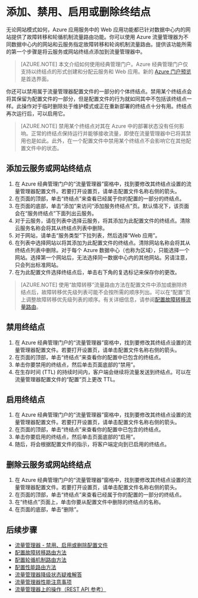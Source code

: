 <properties
    pageTitle="在 Azure 流量管理器中管理终结点 | Azure"
    description="本文将帮助你从 Azure 流量管理器中添加、删除、启用和禁用终结点。"
    services="traffic-manager"
    documentationCenter=""
    authors="sdwheeler"
    manager="carmonm"
    editor=""
/>  

<tags
    ms.service="traffic-manager"
    ms.devlang="na"
    ms.topic="get-started-article"
    ms.tgt_pltfrm="na"
    ms.workload="infrastructure-services"
    ms.date="10/11/2016"
    wacn.date=""
    ms.author="sewhee"
/>  


# 添加、禁用、启用或删除终结点

无论网站模式如何，Azure 应用服务中的 Web 应用功能都已针对数据中心内的网站提供了故障转移和轮循机制流量路由功能。你可以使用 Azure 流量管理器为不同数据中心内的网站和云服务指定故障转移和轮询机制流量路由。提供该功能所需的第一个步骤是将云服务或网站终结点添加到流量管理器中。

>[AZURE.NOTE]  本文介绍如何使用经典管理门户。Azure 经典管理门户仅支持以终结点的形式创建和分配云服务和 Web 应用。新的 [Azure 门户预览](https://portal.azure.cn)是首选界面。

你还可以禁用属于流量管理器配置文件的一部分的个体终结点。禁用某个终结点会将其保留为配置文件的一部分，但是配置文件的行为就如同其中不包括该终结点一样。此操作对于临时删除处于维护模式或正在重新部署的终结点十分有用。终结点再次运行后，可以启用它。

>[AZURE.NOTE] 禁用某个终结点对其在 Azure 中的部署状态没有任何影响。正常的终结点保持运行并能够接收流量，即使在流量管理器中已将其禁用也是如此。此外，在一个配置文件中禁用某个终结点不会影响它在其他配置文件中的状态。

## 添加云服务或网站终结点

1. 在 Azure 经典管理门户的“流量管理器”窗格中，找到要修改其终结点设置的流量管理器配置文件。若要打开设置页，请单击配置文件名称右侧的箭头。
2. 在页面的顶部，单击“终结点”来查看已经属于你的配置的一部分的终结点。
3. 在页面的底部，单击“添加”来访问“添加服务终结点”页。默认情况下，该页面会在“服务终结点”下面列出云服务。
4. 对于云服务，请在列表中选择云服务，将其添加为此配置文件的终结点。清除云服务名称会将其从终结点列表中删除。
5. 对于网站，请单击“服务类型”下拉列表，然后选择“Web 应用”。
6. 在列表中选择网站以将其添加为此配置文件的终结点。清除网站名称会将其从终结点列表中删除。对于每个 Azure 数据中心（也称为区域），只能选择一个网站。选择第一个网站后，无法选择同一数据中心内的其他网站。另请注意，只会列出标准网站。
7. 在为此配置文件选择终结点后，单击右下角的复选标记来保存你的更改。

>[AZURE.NOTE] 使用“故障转移”流量路由方法在配置文件中添加或删除终结点后，故障转移优先级列表可能不会按所需的顺序列出。可以在“配置”页上调整故障转移优先级列表的顺序。有关详细信息，请参阅[配置故障转移流量路由](/documentation/articles/traffic-manager-configure-failover-routing-method/)。

## 禁用终结点

1. 在 Azure 经典管理门户的“流量管理器”窗格中，找到要修改其终结点设置的流量管理器配置文件。若要打开设置页，请单击配置文件名称右侧的箭头。
2. 在页面的顶部，单击“终结点”来查看你的配置中已包含的终结点。
3. 单击你要禁用的终结点，然后单击页面底部的“禁用”。
4. 在生存时间 (TTL) 的持续时间内，客户端会继续将流量发送到终结点。可以在流量管理器配置文件的“配置”页上更改 TTL。

## 启用终结点

1. 在 Azure 经典管理门户的“流量管理器”窗格中，找到要修改其终结点设置的流量管理器配置文件。若要打开设置页，请单击配置文件名称右侧的箭头。
2. 在页面的顶部，单击“终结点”来查看你的配置中已包含的终结点。
3. 单击你要启用的终结点，然后单击页面底部的“启用”。
4. 随后，将会根据配置文件的指示，将客户端定向到已启用的终结点。

## 删除云服务或网站终结点

1. 在 Azure 经典管理门户的“流量管理器”窗格中，找到要修改其终结点设置的流量管理器配置文件。若要打开设置页，请单击配置文件名称右侧的箭头。
2. 在页面的顶部，单击“终结点”来查看已经属于你的配置的一部分的终结点。
3. 在“终结点”页面上，单击你要从配置文件中删除的终结点的名称。
4. 在页面的底部，单击“删除”。

## 后续步骤

* [流量管理器 - 禁用、启用或删除配置文件](/documentation/articles/traffic-manager-manage-profiles/)
* [配置故障转移路由方法](/documentation/articles/traffic-manager-configure-failover-routing-method/)
* [配置轮循机制路由方法](/documentation/articles/traffic-manager-configure-round-robin-routing-method/)
* [配置性能路由方法](/documentation/articles/traffic-manager-configure-performance-routing-method/)
* [流量管理器降级状态疑难解答](/documentation/articles/traffic-manager-troubleshooting-degraded/)
* [流量管理器性能注意事项](/documentation/articles/traffic-manager-performance-considerations/)
* [流量管理器上的操作（REST API 参考）](https://msdn.microsoft.com/zh-cn/library/hh758255.aspx)

<!---HONumber=Mooncake_1031_2016-->